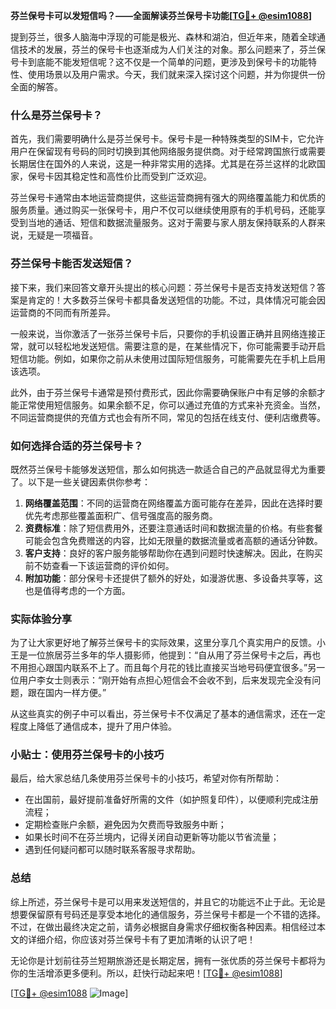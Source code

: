 **芬兰保号卡可以发短信吗？——全面解读芬兰保号卡功能[[TG💪+ @esim1088](https://t.me/s/esim1088)]**

提到芬兰，很多人脑海中浮现的可能是极光、森林和湖泊，但近年来，随着全球通信技术的发展，芬兰的保号卡也逐渐成为人们关注的对象。那么问题来了，芬兰保号卡到底能不能发短信呢？这不仅是一个简单的问题，更涉及到保号卡的功能特性、使用场景以及用户需求。今天，我们就来深入探讨这个问题，并为你提供一份全面的解答。

### 什么是芬兰保号卡？

首先，我们需要明确什么是芬兰保号卡。保号卡是一种特殊类型的SIM卡，它允许用户在保留现有号码的同时切换到其他网络服务提供商。对于经常跨国旅行或需要长期居住在国外的人来说，这是一种非常实用的选择。尤其是在芬兰这样的北欧国家，保号卡因其稳定性和高性价比而受到广泛欢迎。

芬兰保号卡通常由本地运营商提供，这些运营商拥有强大的网络覆盖能力和优质的服务质量。通过购买一张保号卡，用户不仅可以继续使用原有的手机号码，还能享受到当地的通话、短信和数据流量服务。这对于需要与家人朋友保持联系的人群来说，无疑是一项福音。

### 芬兰保号卡能否发送短信？

接下来，我们来回答文章开头提出的核心问题：芬兰保号卡是否支持发送短信？答案是肯定的！大多数芬兰保号卡都具备发送短信的功能。不过，具体情况可能会因运营商的不同而有所差异。

一般来说，当你激活了一张芬兰保号卡后，只要你的手机设置正确并且网络连接正常，就可以轻松地发送短信。需要注意的是，在某些情况下，你可能需要手动开启短信功能。例如，如果你之前从未使用过国际短信服务，可能需要先在手机上启用该选项。

此外，由于芬兰保号卡通常是预付费形式，因此你需要确保账户中有足够的余额才能正常使用短信服务。如果余额不足，你可以通过充值的方式来补充资金。当然，不同运营商提供的充值方式也会有所不同，常见的包括在线支付、便利店缴费等。

### 如何选择合适的芬兰保号卡？

既然芬兰保号卡能够发送短信，那么如何挑选一款适合自己的产品就显得尤为重要了。以下是一些关键因素供你参考：

1. **网络覆盖范围**：不同的运营商在网络覆盖方面可能存在差异，因此在选择时要优先考虑那些覆盖面积广、信号强度高的服务商。
2. **资费标准**：除了短信费用外，还要注意通话时间和数据流量的价格。有些套餐可能会包含免费赠送的内容，比如无限量的数据流量或者高额的通话分钟数。
3. **客户支持**：良好的客户服务能够帮助你在遇到问题时快速解决。因此，在购买前不妨查看一下该运营商的评价如何。
4. **附加功能**：部分保号卡还提供了额外的好处，如漫游优惠、多设备共享等，这也是值得考虑的一个方面。

### 实际体验分享

为了让大家更好地了解芬兰保号卡的实际效果，这里分享几个真实用户的反馈。小王是一位旅居芬兰多年的华人摄影师，他提到：“自从用了芬兰保号卡之后，再也不用担心跟国内联系不上了。而且每个月花的钱比直接买当地号码便宜很多。”另一位用户李女士则表示：“刚开始有点担心短信会不会收不到，后来发现完全没有问题，跟在国内一样方便。”

从这些真实的例子中可以看出，芬兰保号卡不仅满足了基本的通信需求，还在一定程度上降低了通信成本，提升了用户体验。

### 小贴士：使用芬兰保号卡的小技巧

最后，给大家总结几条使用芬兰保号卡的小技巧，希望对你有所帮助：

- 在出国前，最好提前准备好所需的文件（如护照复印件），以便顺利完成注册流程；
- 定期检查账户余额，避免因为欠费而导致服务中断；
- 如果长时间不在芬兰境内，记得关闭自动更新等功能以节省流量；
- 遇到任何疑问都可以随时联系客服寻求帮助。

### 总结

综上所述，芬兰保号卡是可以用来发送短信的，并且它的功能远不止于此。无论是想要保留原有号码还是享受本地化的通信服务，芬兰保号卡都是一个不错的选择。不过，在做出最终决定之前，请务必根据自身需求仔细权衡各种因素。相信经过本文的详细介绍，你应该对芬兰保号卡有了更加清晰的认识了吧！

无论你是计划前往芬兰短期旅游还是长期定居，拥有一张优质的芬兰保号卡都将为你的生活增添更多便利。所以，赶快行动起来吧！[[TG💪+ @esim1088](https://t.me/s/esim1088)] 

[[TG💪+ @esim1088](https://t.me/s/esim1088) ![Image](https://i.postimg.cc/4NQfJmqS/Snipaste-2025-05-13-00-14-12.png)]